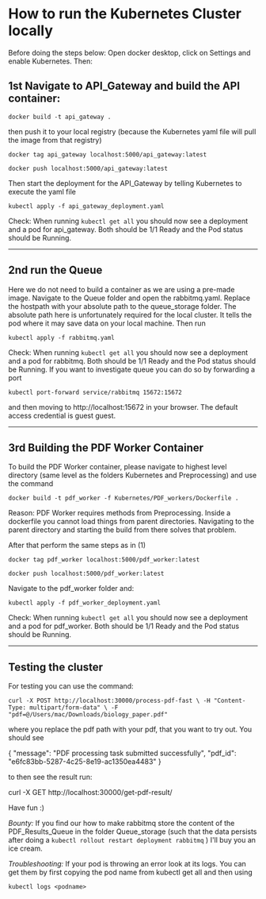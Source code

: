 # How to run the Kubernetes Cluster locally

Before doing the steps below: Open docker desktop, click on Settings and enable Kubernetes. Then:

## 1st Navigate to API_Gateway and build the API container:


`docker build -t api_gateway . `

then push it to your local registry (because the Kubernetes yaml file will pull the image from that registry)

`docker tag api_gateway localhost:5000/api_gateway:latest`

`docker push localhost:5000/api_gateway:latest`

Then start the deployment for the API_Gateway by telling Kubernetes to execute the yaml file

`kubectl apply -f api_gateway_deployment.yaml`

Check: When running `kubectl get all` you should now see a deployment and a pod for api_gateway. Both should be 1/1 Ready and the Pod status should be Running.

---

## 2nd run the Queue

Here we do not need to build a container as we are using a pre-made image. Navigate to the Queue folder and open the rabbitmq.yaml. Replace the hostpath with your absolute path to the queue_storage folder. The absolute path here is unfortunately required for the local cluster. It tells the pod  where it may save data on your local machine. Then run

`kubectl apply -f rabbitmq.yaml`

Check: When running `kubectl get all` you should now see a deployment and a pod for rabbitmq. Both should be 1/1 Ready and the Pod status should be Running. If you want to investigate queue you can do so by forwarding a port

`kubectl port-forward service/rabbitmq 15672:15672  `

and then moving to http://localhost:15672 in your browser. The default access credential is guest guest. 

---

## 3rd Building the PDF Worker Container

To build the PDF Worker container, please navigate to highest level directory (same level as the folders Kubernetes and Preprocessing) and use the command 


`docker build -t pdf_worker -f Kubernetes/PDF_workers/Dockerfile . `      

Reason: PDF Worker requires methods from Preprocessing. Inside a dockerfile you cannot load things from parent directories. Navigating to the parent directory and starting the build from there solves that problem. 


After that perform the same steps as in (1)

`docker tag pdf_worker localhost:5000/pdf_worker:latest`

`docker push localhost:5000/pdf_worker:latest`

Navigate to the pdf_worker folder and:

`kubectl apply -f pdf_worker_deployment.yaml`


Check: When running `kubectl get all` you should now see a deployment and a pod for pdf_worker. Both should be 1/1 Ready and the Pod status should be Running.

---

## Testing the cluster

For testing you can use the command:

`curl -X POST http://localhost:30000/process-pdf-fast \
-H "Content-Type: multipart/form-data" \
-F "pdf=@/Users/mac/Downloads/biology_paper.pdf"`


where you replace the pdf path with your pdf, that you want to try out. You should see


{
  "message": "PDF processing task submitted successfully",
  "pdf_id": "e6fc83bb-5287-4c25-8e19-ac1350ea4483"
}

to then see the result run:

curl -X GET http://localhost:30000/get-pdf-result/<ID that you copied>


 Have fun :) 


*Bounty:* If you find our how to make rabbitmq store the content of the PDF_Results_Queue in the folder Queue_storage (such that the data persists after  doing a `kubectl rollout restart deployment rabbitmq` ) I'll buy you an ice cream. 

*Troubleshooting:* If your pod is throwing an error look at its logs. You can get them by first copying the pod name from kubectl get all and then using

`kubectl logs <podname>`